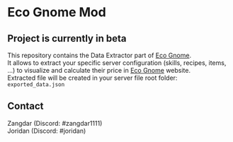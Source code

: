 # Eco Gnome Mod

## Project is currently in beta

This repository contains the Data Extractor part of [Eco Gnome](https://eco-gnome.com).   
It allows to extract your specific server configuration (skills, recipes, items, ...) to visualize and calculate their price in [Eco Gnome](https://eco-gnome.com) website.  
Extracted file will be created in your server file root folder: `exported_data.json`

## Contact
Zangdar (Discord: #zangdar1111)  
Joridan (Discord: #joridan)
